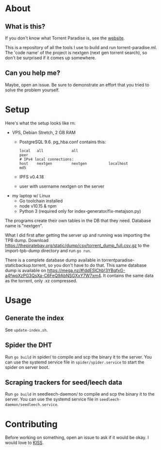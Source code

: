 # About
## What is this?

If you don't know what Torrent Paradise is, see the [website](https://torrent-paradise.ml/about.html).

This is a repository of all the tools I use to build and run torrent-paradise.ml. The 'code name' of the project is nextgen (next gen torrent search), so don't be surprised if it comes up somewhere.

## Can you help me?
Maybe, open an issue. Be sure to demonstrate an effort that you tried to solve the problem yourself.

# Setup

Here's what the setup looks like rn:
- VPS, Debian Stretch, 2 GB RAM
  - PostgreSQL 9.6. pg_hba.conf contains this:

    ```
    local   all             all                                      peer
    # IPv4 local connections:
    host    nextgen         nextgen          localhost               md5
    ```
  - IPFS v0.4.18
  - user with username nextgen on the server
- my laptop w/ Linux
  - Go toolchain installed
  - node v10.15 & npm
  - Python 3 (required only for index-generator/fix-metajson.py)

The programs create their own tables in the DB that they need. Database name is "nextgen".

What I did first after getting the server up and running was importing the TPB dump. Download https://thepiratebay.org/static/dump/csv/torrent_dump_full.csv.gz to the import-tpb-dump directory and run `go run`.

There is a complete database dump available in torrentparadise-staticbackup.torrent, so you don't have to do that. This same database dump is available on https://mega.nz/#!ddESlChb!3YBqfxG-a4fwpXzPG3QsXa-C6FeQ9AbNSGXxY7W7xm4. It contains the same data as the torrent, only .xz compressed.

# Usage

## Generate the index

See `update-index.sh`.

## Spider the DHT

Run `go build` in spider/ to compile and scp the binary it to the server. You can use the systemd service file in `spider/spider.service` to start the spider on server boot.

## Scraping trackers for seed/leech data

Run `go build` in seedleech-daemon/ to compile and scp the binary it to the server. You can use the systemd service file in `seedleech-daemon/seedleech.service`.


# Contributing

Before working on something, open an issue to ask if it would be okay. I would love to [KISS](https://en.wikipedia.org/wiki/KISS_principle). 
